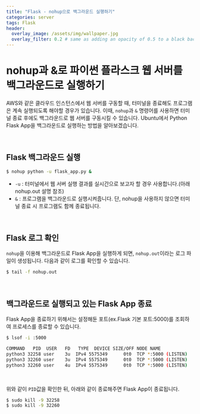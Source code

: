 ```yaml
---
title: "Flask - nohup으로 백그라운드 실행하기"
categories: server
tags: Flask
header:
  overlay_image: /assets/img/wallpaper.jpg
  overlay_filter: 0.2 # same as adding an opacity of 0.5 to a black background
---
```


# nohup과 &로 파이썬 플라스크 웹 서버를 백그라운드로 실행하기

AWS와 같은 클라우드 인스턴스에서 웹 서버를 구동할 때, 터미널을 종료해도 프로그램은 계속 실행되도록 해야할 경우가 있습니다. 이때, `nohup`과 `&` 명령어를 사용하면 터미널 종료 후에도 백그라운드로 웹 서버를 구동시킬 수 있습니다. Ubuntu에서 Python Flask App을 백그라운드로 실행하는 방법을 알아보겠습니다.

<br>

## Flask 백그라운드 실행

```bash
$ nohup python -u flask_app.py &
```

- `-u` : 터미널에서 웹 서버 실행 결과를 실시간으로 보고자 할 경우 사용합니다.(아래 nohup.out 설명 참조)  
- `&` : 프로그램을 백그라운드로 실행시켜줍니다. 단, nohup을 사용하지 않으면 터미널 종료 시 프로그램도 함께 종료됩니다.

<br>

## Flask 로그 확인

`nohup`을 이용해 백그라운드로 Flask App을 실행하게 되면, `nohup.out`이라는 로그 파일이 생성됩니다. 다음과 같이 로그를 확인할 수 있습니다.

```bash
$ tail -f nohup.out
```

<br>

## 백그라운드로 실행되고 있는 Flask App 종료

Flask App을 종료하기 위해서는 설정해둔 포트(ex.Flask 기본 포트:5000)를 조회하여 프로세스를 종료할 수 있습니다.

```bash
$ lsof -i :5000
```

```bash
COMMAND   PID  USER   FD   TYPE  DEVICE SIZE/OFF NODE NAME
python3 32258 user    3u  IPv4 5575349      0t0  TCP *:5000 (LISTEN)
python3 32260 user    3u  IPv4 5575349      0t0  TCP *:5000 (LISTEN)
python3 32260 user    4u  IPv4 5575349      0t0  TCP *:5000 (LISTEN)
```

<br>

위와 같이 `PID`값을 확인한 뒤, 아래와 같이 종료해주면 Flask App이 종료됩니다.

```bash
$ sudo kill -9 32258
$ sudo kill -9 32260
```
